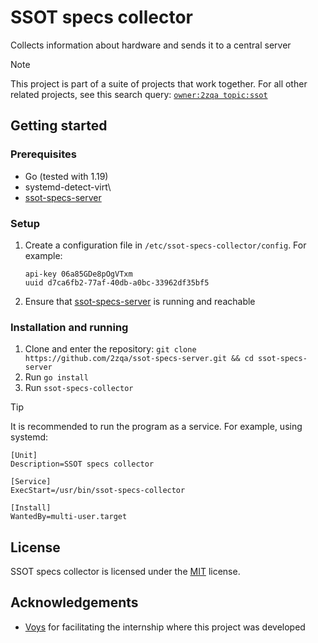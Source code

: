 # SSOT specs collector

Collects information about hardware and sends it to a central server

> [!NOTE]
> This project is part of a suite of projects that work together. For all other related projects, see this search query: [`owner:2zqa topic:ssot`](https://github.com/search?q=owner%3A2zqa+topic%3Assot&type=repositories)

## Getting started

### Prerequisites

- Go (tested with 1.19)
- systemd-detect-virt\
- [ssot-specs-server](https://github.com/2zqa/ssot-specs-server)

### Setup

1. Create a configuration file in `/etc/ssot-specs-collector/config`. For example:

    ```
    api-key 06a85GDe8pOgVTxm
    uuid d7ca6fb2-77af-40db-a0bc-33962df35bf5
    ```

2. Ensure that [ssot-specs-server](https://github.com/2zqa/ssot-specs-server) is running and reachable

### Installation and running

1. Clone and enter the repository: `git clone https://github.com/2zqa/ssot-specs-server.git && cd ssot-specs-server`
2. Run `go install`
3. Run `ssot-specs-collector`

> [!TIP]
> It is recommended to run the program as a service. For example, using systemd:
>
> ```
> [Unit]
> Description=SSOT specs collector
>
> [Service]
> ExecStart=/usr/bin/ssot-specs-collector
>
> [Install]
> WantedBy=multi-user.target
> ```

## License

SSOT specs collector is licensed under the [MIT](LICENSE) license.

## Acknowledgements

- [Voys](https://www.voys.nl/) for facilitating the internship where this project was developed
